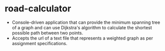 # road-calculator
* Console-driven application that can provide the minimum spanning tree of a graph and can use Dijkstra's algorithm to calculate the shortest possible path between two points.
* Accepts the url of a text file that represents a weighted graph as per assignment specifications.
